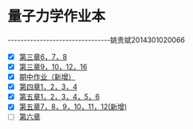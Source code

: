  # 量子力学作业本
--------------------------------姚贵斌2014301020066
- [x] [第三章6，7，8](https://github.com/Guibeen/Quantum_Mechanics_2014301020066/edit/master/Exercises/Chapter3-6,7,8.md)
- [x] [第三章9，10，12，16](https://github.com/Guibeen/Quantum_Mechanics_2014301020066/blob/master/Exercises/Chapter3-9%2C10%2C12%2C16.md)
- [x] [期中作业（新增）](https://github.com/Guibeen/Quantum_Mechanics_2014301020066/blob/master/Exercises/midterm)
- [x] [第四章1，2，3，4](https://github.com/Guibeen/Quantum_Mechanics_2014301020066/blob/master/Exercises/Chapter4-1%2C2%2C3%2C4.md)
- [x] [第五章1，2，3，4，5，6](https://github.com/Guibeen/Quantum_Mechanics_2014301020066/blob/master/Exercises/Chapter5-1~6.md)
- [x] [第五章7，8，9，10，11，12(新增)](https://www.zybuluo.com/Guibeen/note/600228)
- [ ] [第六章](https://www.zybuluo.com/Guibeen/note/600278)
